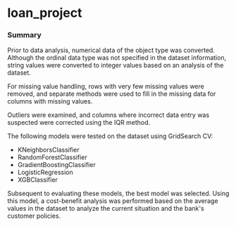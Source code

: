 # loan_project
### Summary

Prior to data analysis, numerical data of the object type was converted. Although the ordinal data type was not specified in the dataset information, string values were converted to integer values based on an analysis of the dataset. 

For missing value handling, rows with very few missing values were removed, and separate methods were used to fill in the missing data for columns with missing values.


Outliers were examined, and columns where incorrect data entry was suspected were corrected using the IQR method.



The following models were tested on the dataset using GridSearch CV:

* KNeighborsClassifier
* RandomForestClassifier
* GradientBoostingClassifier
* LogisticRegression
* XGBClassifier


Subsequent to evaluating these models, the best model was selected. Using this model, a cost-benefit analysis was performed based on the average values in the dataset to analyze the current situation and the bank's customer policies.
